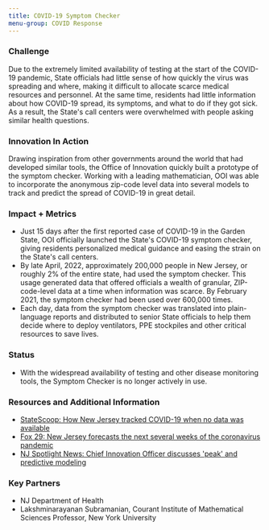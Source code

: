 ```yaml
---
title: COVID-19 Symptom Checker
menu-group: COVID Response
---
```


### Challenge

Due to the extremely limited availability of testing at the start of the COVID-19 pandemic, State officials had little sense of how quickly the virus was spreading and where, making it difficult to allocate scarce medical resources and personnel. At the same time, residents had little information about how COVID-19 spread, its symptoms, and what to do if they got sick. As a result, the State's call centers were overwhelmed with people asking similar health questions.

### Innovation In Action

Drawing inspiration from other governments around the world that had developed similar tools, the Office of Innovation quickly built a prototype of the symptom checker. Working with a leading mathematician, OOI was able to incorporate the anonymous zip-code level data into several models to track and predict the spread of COVID-19 in great detail.

### Impact + Metrics

-   Just 15 days after the first reported case of COVID-19 in the Garden State, OOI officially launched the State's COVID-19 symptom checker, giving residents personalized medical guidance and easing the strain on the State's call centers.
-   By late April, 2022, approximately 200,000 people in New Jersey, or roughly 2% of the entire state, had used the symptom checker. This usage generated data that offered officials a wealth of granular, ZIP-code-level data at a time when information was scarce. By February 2021, the symptom checker had been used over 600,000 times.
-   Each day, data from the symptom checker was translated into plain-language reports and distributed to senior State officials to help them decide where to deploy ventilators, PPE stockpiles and other critical resources to save lives.

### Status

-   With the widespread availability of testing and other disease monitoring tools, the Symptom Checker is no longer actively in use.

### Resources and Additional Information

-   [StateScoop: How New Jersey tracked COVID-19 when no data was available](https://statescoop.com/new-jersey-covid-19-data-symptom-checker/)
-   [Fox 29: New Jersey forecasts the next several weeks of the coronavirus pandemic](https://www.fox29.com/news/new-jersey-forecasts-the-next-several-weeks-of-the-coronavirus-pandemic)
-   [NJ Spotlight News: Chief Innovation Officer discusses 'peak' and predictive modeling](https://www.njspotlight.com/video/chief-innovation-officer-discusses-peak-and-predictive-modeling/)

### Key Partners

-   NJ Department of Health
-   Lakshminarayanan Subramanian, Courant Institute of Mathematical Sciences Professor, New York University
